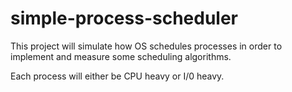 # simple-process-scheduler

This project will simulate how OS schedules processes in order to implement and measure some scheduling algorithms. 

Each process will either be CPU heavy or I/0 heavy. 

